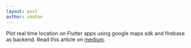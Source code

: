 ```yaml
---
layout: post
author: skohan
---
```


Plot real time location on Flutter apps using google maps sdk and firebase as backend. Read this article on [medium](https://skohan.medium.com/flutter-plot-location-on-google-map-with-firebase-1a829d12c8cd).